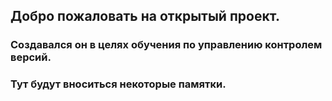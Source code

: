 ## Добро пожаловать на открытый проект.

### Создавался он в целях обучения по управлению контролем версий.

### Тут будут вноситься некоторые памятки.